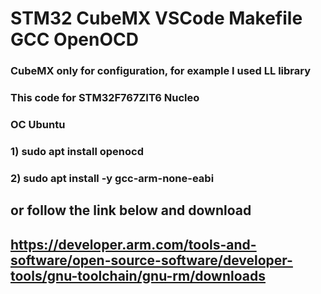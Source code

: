 # STM32 CubeMX VSCode Makefile GCC OpenOCD 
### CubeMX only for configuration, for example I used LL library
### This code for STM32F767ZIT6 Nucleo
### OC Ubuntu
### 1) sudo apt install openocd

### 2) sudo apt install -y gcc-arm-none-eabi 
## or follow the link below and download
##    https://developer.arm.com/tools-and-software/open-source-software/developer-tools/gnu-toolchain/gnu-rm/downloads


